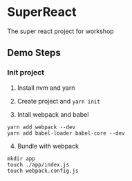 # SuperReact
The super react project for workshop

## Demo Steps

### Init project

1. Install nvm and yarn

2. Create project and `yarn init`

3. Intall webpack and babel

```
yarn add webpack --dev
yarn add babel-loader babel-core --dev
```

4. Bundle with webpack

```
mkdir app
touch ./app/index.js
touch webpack.config.js
```

